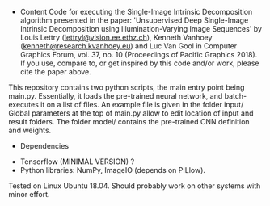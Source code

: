 * Content
Code for executing the Single-Image Intrinsic Decomposition algorithm presented in the paper:
'Unsupervised Deep Single-Image Intrinsic Decomposition using Illumination-Varying Image Sequences'
by Louis Lettry (lettryl@vision.ee.ethz.ch), Kenneth Vanhoey (kenneth@research.kvanhoey.eu) and Luc Van Gool
in Computer Graphics Forum, vol. 37, no. 10 (Proceedings of Pacific Graphics 2018).
If you use, compare to, or get inspired by this code and/or work, please cite the paper above.

This repository contains two python scripts, the main entry point being main.py.
Essentially, it loads the pre-trained neural network, and batch-executes it on a list of files.
An example file is given in the folder input/
Global parameters at the top of main.py allow to edit location of input and result folders.
The folder model/ contains the pre-trained CNN definition and weights.


* Dependencies
- Tensorflow (MINIMAL VERSION) ?
- Python libraries: NumPy, ImageIO (depends on PILlow).

Tested on Linux Ubuntu 18.04.
Should probably work on other systems with minor effort.


